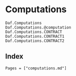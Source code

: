 # Computations

```@docs
Daf.Computations
Daf.Computations.@computation
Daf.Computations.CONTRACT
Daf.Computations.CONTRACT1
Daf.Computations.CONTRACT2
```

## Index

```@index
Pages = ["computations.md"]
```
